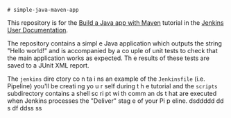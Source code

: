     # simple-java-maven-app

This repository is for the
[Build a Java app with Maven](https://jenkins.io/doc/tutorials/build-a-java-app-with-maven/)
tutorial in the [Jenkins User Documentation](https://jenkins.io/doc/).

The repository contains a simpl  e Java application which outputs the string
"Hello world!" and is accompanied by a co uple of unit tests to check that the
main application works as expected. Th e results of these tests are saved to a
JUnit XML report.
 
The `jenkins` dire ctory co  n ta i ns an example of the `Jenkinsfile` (i.e. Pipeline)
you'll be creati ng yo u r self       during t   h e tutorial and the `scripts` subdirectory
contains a  shell sc ri pt   wi  th comm an ds  t hat are executed when Jenkins processes
the "Deliver" stag    e of  your    Pi  p eline.           dsddddd
                                           dd  s  df ddss  ss    